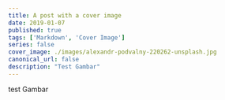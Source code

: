 ```yaml
---
title: A post with a cover image
date: 2019-01-07
published: true
tags: ['Markdown', 'Cover Image']
series: false
cover_image: ./images/alexandr-podvalny-220262-unsplash.jpg
canonical_url: false
description: "Test Gambar"
---
```

test Gambar


